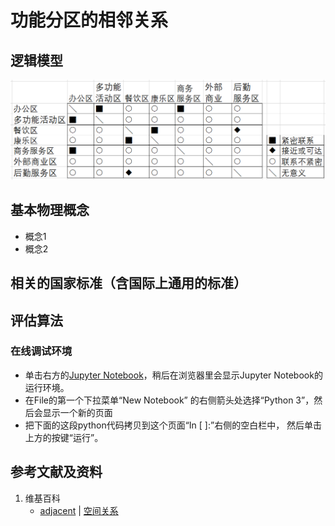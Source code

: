 # 功能分区的相邻关系

## 逻辑模型

![](/images/长方体在智能建筑设计算法中的应用/业务规则因素在布局方案中的量化评估/功能分区的相邻关系/功能分区相互关系矩阵-办公.png)

## 基本物理概念
- 概念1
- 概念2

## 相关的国家标准（含国际上通用的标准）

## 评估算法

### 在线调试环境

- 单击右方的[Jupyter Notebook](https://mybinder.org/v2/gh/ipython/ipython-in-depth/master?filepath=binder/Index.ipynb)，稍后在浏览器里会显示Jupyter Notebook的运行环境。
- 在File的第一个下拉菜单“New Notebook” 的右侧箭头处选择“Python 3”，然后会显示一个新的页面
- 把下面的这段python代码拷贝到这个页面“In [ ]:”右侧的空白栏中， 然后单击上方的按键“运行”。

## 参考文献及资料

1. 维基百科
	- [adjacent](https://en.wikipedia.org/wiki/Glossary_of_graph_theory#adjacent) | [空间关系](https://zh.wikipedia.org/wiki/空间关系) 